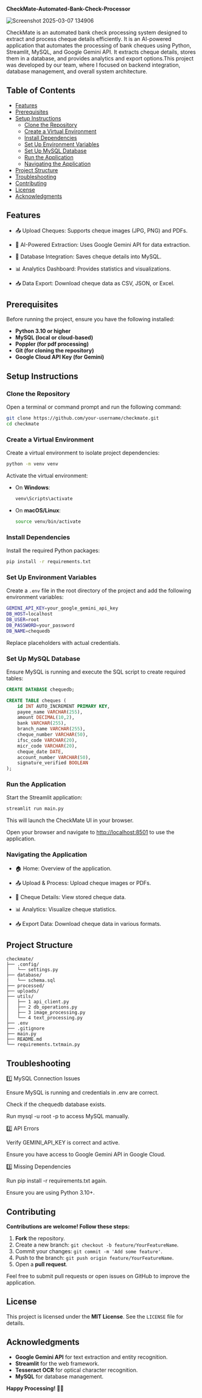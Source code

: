 **CheckMate-Automated-Bank-Check-Processor**

![Screenshot 2025-03-07 134906](https://github.com/user-attachments/assets/d6bc8bc1-28c2-4f1b-9666-8bb2cdd8e9e9)

CheckMate is an automated bank check processing system designed to extract and process cheque details efficiently. It is an AI-powered application that automates the processing of bank cheques using Python, Streamlit, MySQL, and Google Gemini API. It extracts cheque details, stores them in a database, and provides analytics and export options.This project was developed by our team, where I focused on backend integration, database management, and overall system architecture.

## Table of Contents
- [Features](#features)
- [Prerequisites](#prerequisites)
- [Setup Instructions](#setup-instructions)
  - [Clone the Repository](#clone-the-repository)
  - [Create a Virtual Environment](#create-a-virtual-environment)
  - [Install Dependencies](#install-dependencies)
  - [Set Up Environment Variables](#set-up-environment-variables)
  - [Set Up MySQL Database](#set-up-mysql-database)
  - [Run the Application](#run-the-application)
  - [Navigating the Application](#navigating-the-application)
- [Project Structure](#project-structure)
- [Troubleshooting](#troubleshooting)
- [Contributing](#contributing)
- [License](#license)
- [Acknowledgments](#acknowledgments)

## **Features**

- 📤 Upload Cheques: Supports cheque images (JPG, PNG) and PDFs.

- 🤖 AI-Powered Extraction: Uses Google Gemini API for data extraction.

- 🏦 Database Integration: Saves cheque details into MySQL.

- 📊 Analytics Dashboard: Provides statistics and visualizations.

- 📥 Data Export: Download cheque data as CSV, JSON, or Excel.

## Prerequisites
Before running the project, ensure you have the following installed:

- **Python 3.10 or higher**
- **MySQL (local or cloud-based)**
- **Poppler (for pdf processing)**
- **Git (for cloning the repository)**
- **Google Cloud API Key (for Gemini)**

## Setup Instructions
### Clone the Repository
Open a terminal or command prompt and run the following command:

```sh
git clone https://github.com/your-username/checkmate.git
cd checkmate
```

### Create a Virtual Environment
Create a virtual environment to isolate project dependencies:

```sh
python -m venv venv
```

Activate the virtual environment:

- On **Windows**:
  ```sh
  venv\Scripts\activate
  ```
- On **macOS/Linux**:
  ```sh
  source venv/bin/activate
  ```

### Install Dependencies
Install the required Python packages:

```sh
pip install -r requirements.txt
```

### Set Up Environment Variables
Create a `.env` file in the root directory of the project and add the following environment variables:

```sh
GEMINI_API_KEY=your_google_gemini_api_key
DB_HOST=localhost
DB_USER=root
DB_PASSWORD=your_password
DB_NAME=chequedb
```

Replace placeholders with actual credentials.


### Set Up MySQL Database
Ensure MySQL is running and execute the SQL script to create required tables:

```sql
CREATE DATABASE chequedb;
```

```sql
CREATE TABLE cheques (
    id INT AUTO_INCREMENT PRIMARY KEY,
    payee_name VARCHAR(255),
    amount DECIMAL(10,2),
    bank VARCHAR(255),
    branch_name VARCHAR(255),
    cheque_number VARCHAR(50),
    ifsc_code VARCHAR(20),
    micr_code VARCHAR(20),
    cheque_date DATE,
    account_number VARCHAR(50),
    signature_verified BOOLEAN
);
```

### Run the Application
Start the Streamlit application:

```sh
streamlit run main.py
```
This will launch the CheckMate UI in your browser.

Open your browser and navigate to [http://localhost:8501](http://localhost:8501) to use the application.

### **Navigating the Application**

- 🏠 Home: Overview of the application.

- 📤 Upload & Process: Upload cheque images or PDFs.

- 📄 Cheque Details: View stored cheque data.

- 📊 Analytics: Visualize cheque statistics.

- 📥 Export Data: Download cheque data in various formats.

## Project Structure
```
checkmate/
├── .config/
│   └── settings.py
├── database/
|   └── schema.sql
├── processed/
├── uploads/
├── utils/
│   ├── 1 api_client.py
│   ├── 2 db_operations.py
│   ├── 3 image_processing.py
│   └── 4 text_processing.py
├── .env
├── .gitignore
├── main.py
├── README.md
└── requirements.txtmain.py
```

## Troubleshooting

1️⃣ MySQL Connection Issues

Ensure MySQL is running and credentials in .env are correct.

Check if the chequedb database exists.

Run mysql -u root -p to access MySQL manually.

2️⃣ API Errors

Verify GEMINI_API_KEY is correct and active.

Ensure you have access to Google Gemini API in Google Cloud.

3️⃣ Missing Dependencies

Run pip install -r requirements.txt again.

Ensure you are using Python 3.10+.

## Contributing

**Contributions are welcome! Follow these steps:**

1. **Fork** the repository.
2. Create a new branch: `git checkout -b feature/YourFeatureName`.
3. Commit your changes: `git commit -m 'Add some feature'`.
4. Push to the branch: `git push origin feature/YourFeatureName`.
5. Open a **pull request**.

Feel free to submit pull requests or open issues on GitHub to improve the application.

## License
This project is licensed under the **MIT License**. See the `LICENSE` file for details.

## Acknowledgments
- **Google Gemini API** for text extraction and entity recognition.
- **Streamlit** for the web framework.
- **Tesseract OCR** for optical character recognition.
- **MySQL** for database management.

**Happy Processing! 🚀🏦**
